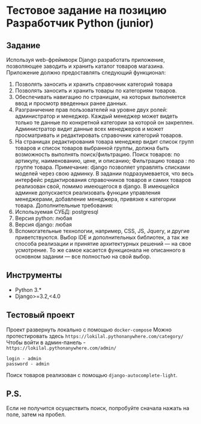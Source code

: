 # Тестовое задание на позицию Разработчик Python (junior)

## Задание
Используя web-фреймворк Django разработать приложение, позволяющее заводить и хранить
каталог товаров магазина.
Приложение должно предоставлять следующий функционал:
1. Позволять заносить и хранить справочник категорий товара
2. Позволять заносить и хранить товары по категориям товаров.
3. Обеспечивать навигацию по страницам, на которых выполняется ввод и просмотр
введенных ранее данных.
4. Разграничение прав пользователей на уровне двух ролей: администратор и
менеджер. Каждый менеджер может видеть только те данные по конкретной категории за
которой он закреплен. Администратор видит данные всех менеджеров и может
просматривать и редактировать справочник категорий товаров.
5. На страницах редактирования товара менеджер видит список групп товаров и
список товаров выбранной группы, должна быть возможность выполнять поиск/фильтрацию.
Поиск товаров: по артикулу, наименованию, цене, и описанию;
Фильтрацию товара : по группе товара.
Примечание:
django позволяет управлять списками моделей через свою админку.
В задании подразумевается, что весь интерфейс редактирования справочников товаров и
самих товаров реализован свой, помимо имеющегося в django.
В имеющейся админке допускается реализовать функции управления менеджерами,
добавление менеджера, привязке к категории товара.
Дополнительные требования:
1. Используемая СУБД: postgresql
2. Версия python: любая
3. Версия django: любая
4. Вспомогательные технологии, например, CSS, JS, Jquery, и другие приветствуются.
Выбор IDE и дополнительных библиотек, а так же способа реализации и принятие
архитектурных решений — на свое усмотрение. То же самое касается функционала не
описанного в основном задании — все полностью на свой выбор.

## Инструменты
 - Python 3.*
 - Django>=3.2,<4.0

## Тестовый проект
Проект развернуть локально с помощью `docker-compose`
Можно протестировать здесь `https://lokilal.pythonanywhere.com/category/`
Чтобы войти в админ-панель - `https://lokilal.pythonanywhere.com/admin/`
```text
login - admin
password - admin
```

Поиск товаров реализован с помощью `django-autocomplete-light`.

## P.S.
Если не получится осуществить поиск, попробуйте сначала нажать на поле, затем на пробел.
